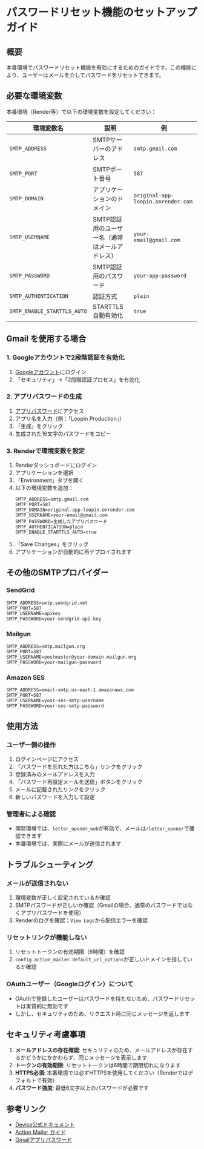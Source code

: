 # パスワードリセット機能のセットアップガイド

## 概要

本番環境でパスワードリセット機能を有効にするためのガイドです。この機能により、ユーザーはメールを介してパスワードをリセットできます。

## 必要な環境変数

本番環境（Render等）で以下の環境変数を設定してください：

| 環境変数名 | 説明 | 例 |
|-----------|------|-----|
| `SMTP_ADDRESS` | SMTPサーバーのアドレス | `smtp.gmail.com` |
| `SMTP_PORT` | SMTPポート番号 | `587` |
| `SMTP_DOMAIN` | アプリケーションのドメイン | `original-app-loopin.onrender.com` |
| `SMTP_USERNAME` | SMTP認証用のユーザー名（通常はメールアドレス） | `your-email@gmail.com` |
| `SMTP_PASSWORD` | SMTP認証用のパスワード | `your-app-password` |
| `SMTP_AUTHENTICATION` | 認証方式 | `plain` |
| `SMTP_ENABLE_STARTTLS_AUTO` | STARTTLS自動有効化 | `true` |

## Gmail を使用する場合

### 1. Googleアカウントで2段階認証を有効化
1. [Googleアカウント](https://myaccount.google.com/)にログイン
2. 「セキュリティ」→「2段階認証プロセス」を有効化

### 2. アプリパスワードの生成
1. [アプリパスワード](https://myaccount.google.com/apppasswords)にアクセス
2. アプリ名を入力（例：「Loopin Production」）
3. 「生成」をクリック
4. 生成された16文字のパスワードをコピー

### 3. Renderで環境変数を設定
1. Renderダッシュボードにログイン
2. アプリケーションを選択
3. 「Environment」タブを開く
4. 以下の環境変数を追加：
   ```
   SMTP_ADDRESS=smtp.gmail.com
   SMTP_PORT=587
   SMTP_DOMAIN=original-app-loopin.onrender.com
   SMTP_USERNAME=your-email@gmail.com
   SMTP_PASSWORD=生成したアプリパスワード
   SMTP_AUTHENTICATION=plain
   SMTP_ENABLE_STARTTLS_AUTO=true
   ```
5. 「Save Changes」をクリック
6. アプリケーションが自動的に再デプロイされます

## その他のSMTPプロバイダー

### SendGrid
```
SMTP_ADDRESS=smtp.sendgrid.net
SMTP_PORT=587
SMTP_USERNAME=apikey
SMTP_PASSWORD=your-sendgrid-api-key
```

### Mailgun
```
SMTP_ADDRESS=smtp.mailgun.org
SMTP_PORT=587
SMTP_USERNAME=postmaster@your-domain.mailgun.org
SMTP_PASSWORD=your-mailgun-password
```

### Amazon SES
```
SMTP_ADDRESS=email-smtp.us-east-1.amazonaws.com
SMTP_PORT=587
SMTP_USERNAME=your-ses-smtp-username
SMTP_PASSWORD=your-ses-smtp-password
```

## 使用方法

### ユーザー側の操作
1. ログインページにアクセス
2. 「パスワードを忘れた方はこちら」リンクをクリック
3. 登録済みのメールアドレスを入力
4. 「パスワード再設定メールを送信」ボタンをクリック
5. メールに記載されたリンクをクリック
6. 新しいパスワードを入力して設定

### 管理者による確認
- 開発環境では、`letter_opener_web`が有効で、メールは`/letter_opener`で確認できます
- 本番環境では、実際にメールが送信されます

## トラブルシューティング

### メールが送信されない
1. 環境変数が正しく設定されているか確認
2. SMTPパスワードが正しいか確認（Gmailの場合、通常のパスワードではなくアプリパスワードを使用）
3. Renderのログを確認：`View Logs`から配信エラーを確認

### リセットリンクが機能しない
1. リセットトークンの有効期限（6時間）を確認
2. `config.action_mailer.default_url_options`が正しいドメインを指しているか確認

### OAuthユーザー（Googleログイン）について
- OAuthで登録したユーザーはパスワードを持たないため、パスワードリセットは実質的に無効です
- しかし、セキュリティのため、リクエスト時に同じメッセージを返します

## セキュリティ考慮事項

1. **メールアドレスの存在確認**: セキュリティのため、メールアドレスが存在するかどうかにかかわらず、同じメッセージを表示します
2. **トークンの有効期限**: リセットトークンは6時間で期限切れになります
3. **HTTPS必須**: 本番環境では必ずHTTPSを使用してください（Renderではデフォルトで有効）
4. **パスワード強度**: 最低6文字以上のパスワードが必要です

## 参考リンク

- [Devise公式ドキュメント](https://github.com/heartcombo/devise)
- [Action Mailer ガイド](https://guides.rubyonrails.org/action_mailer_basics.html)
- [Gmailアプリパスワード](https://myaccount.google.com/apppasswords)
